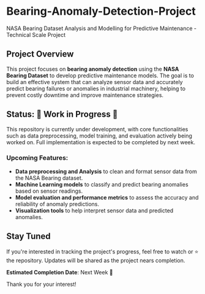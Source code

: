 # Bearing-Anomaly-Detection-Project
NASA Bearing Dataset Analysis and Modelling for Predictive Maintenance - Technical Scale Project

## Project Overview

This project focuses on **bearing anomaly detection** using the **NASA Bearing Dataset** to develop predictive maintenance models. The goal is to build an effective system that can analyze sensor data and accurately predict bearing failures or anomalies in industrial machinery, helping to prevent costly downtime and improve maintenance strategies.

## Status: 🚧 Work in Progress 🚧

This repository is currently under development, with core functionalities such as data preprocessing, model training, and evaluation actively being worked on. Full implementation is expected to be completed by next week.

### Upcoming Features:
- **Data preprocessing and Analysis** to clean and format sensor data from the NASA Bearing dataset.
- **Machine Learning models** to classify and predict bearing anomalies based on sensor readings.
- **Model evaluation and performance metrics** to assess the accuracy and reliability of anomaly predictions.
- **Visualization tools** to help interpret sensor data and predicted anomalies.

## Stay Tuned

If you're interested in tracking the project's progress, feel free to watch or ⭐ the repository. Updates will be shared as the project nears completion.

**Estimated Completion Date**: Next Week  📅

Thank you for your interest!
